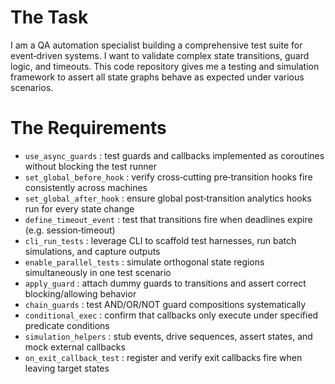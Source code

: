 # The Task

I am a QA automation specialist building a comprehensive test suite for event‐driven systems. I want to validate complex state transitions, guard logic, and timeouts. This code repository gives me a testing and simulation framework to assert all state graphs behave as expected under various scenarios.

# The Requirements

* `use_async_guards` : test guards and callbacks implemented as coroutines without blocking the test runner  
* `set_global_before_hook` : verify cross‐cutting pre‐transition hooks fire consistently across machines  
* `set_global_after_hook` : ensure global post‐transition analytics hooks run for every state change  
* `define_timeout_event` : test that transitions fire when deadlines expire (e.g. session‐timeout)  
* `cli_run_tests` : leverage CLI to scaffold test harnesses, run batch simulations, and capture outputs  
* `enable_parallel_tests` : simulate orthogonal state regions simultaneously in one test scenario  
* `apply_guard` : attach dummy guards to transitions and assert correct blocking/allowing behavior  
* `chain_guards` : test AND/OR/NOT guard compositions systematically  
* `conditional_exec` : confirm that callbacks only execute under specified predicate conditions  
* `simulation_helpers` : stub events, drive sequences, assert states, and mock external callbacks  
* `on_exit_callback_test` : register and verify exit callbacks fire when leaving target states  
